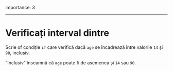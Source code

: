 importance: 3

---

# Verificați interval dintre

Scrie of condiție `if` care verifică dacă `age` se încadrează între valorile `14` și `90`, inclusiv. 

”Inclusiv” înseamnă că `age` poate fi de asemenea și `14` sau `90`.
